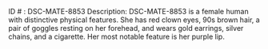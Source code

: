 ID # : DSC-MATE-8853
Description: DSC-MATE-8853 is a female human with distinctive physical features. She has red clown eyes, 90s brown hair, a pair of goggles resting on her forehead, and wears gold earrings, silver chains, and a cigarette. Her most notable feature is her purple lip.